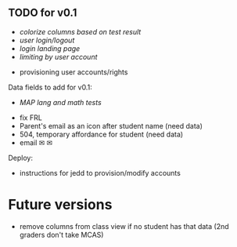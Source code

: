 TODO for v0.1
-------------

 - _colorize columns based on test result_
 - _user login/logout_
 - _login landing page_
 - _limiting by user account_
 * provisioning user accounts/rights

Data fields to add for v0.1:

 - _MAP lang and math tests_
 * fix FRL
 * Parent's email as an icon after student name (need data)
 * 504, temporary affordance for student (need data)
 * email ✉  &#9993;


Deploy:
 * instructions for jedd to provision/modify accounts

Future versions
===============
 * remove columns from class view if no student has that data (2nd graders don't take MCAS)
